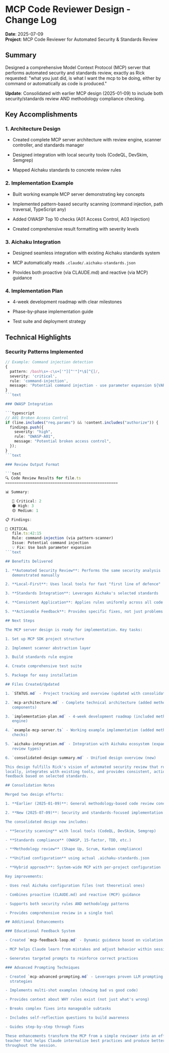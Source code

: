 # MCP Code Reviewer Design - Change Log

**Date**: 2025-07-09\
**Project**: MCP Code Reviewer for Automated Security & Standards Review

## Summary

Designed a comprehensive Model Context Protocol (MCP) server that performs
automated security and standards review, exactly as Rick requested: "what you
just did, is what I want the mcp to be doing, either by command or automatically
as code is produced."

**Update**: Consolidated with earlier MCP design (2025-01-09) to include both
security/standards review AND methodology compliance checking.

## Key Accomplishments

### 1. Architecture Design

- Created complete MCP server architecture with review engine, scanner
  controller, and standards manager

- Designed integration with local security tools (CodeQL, DevSkim, Semgrep)

- Mapped Aichaku standards to concrete review rules

### 2. Implementation Example

- Built working example MCP server demonstrating key concepts

- Implemented pattern-based security scanning (command injection, path
  traversal, TypeScript any)

- Added OWASP Top 10 checks (A01 Access Control, A03 Injection)

- Created comprehensive result formatting with severity levels

### 3. Aichaku Integration

- Designed seamless integration with existing Aichaku standards system

- MCP automatically reads `.claude/.aichaku-standards.json`

- Provides both proactive (via CLAUDE.md) and reactive (via MCP) guidance

### 4. Implementation Plan

- 4-week development roadmap with clear milestones

- Phase-by-phase implementation guide

- Test suite and deployment strategy

## Technical Highlights

### Security Patterns Implemented

````typescript
// Example: Command injection detection
{
  pattern: /bash\s+-c\s+['"][^'"]*\$[^{]/,
  severity: 'critical',
  rule: 'command-injection',
  message: 'Potential command injection - use parameter expansion ${VAR}'
}
```text

### OWASP Integration

```typescript
// A01 Broken Access Control
if (line.includes("req.params") && !content.includes("authorize")) {
  findings.push({
    severity: "high",
    rule: "OWASP-A01",
    message: "Potential broken access control",
  });
}
```text

### Review Output Format

```text
🔍 Code Review Results for file.ts
==================================================

📊 Summary:

   🔴 Critical: 2
   🟠 High: 3
   🟡 Medium: 1

📋 Findings:

🔴 CRITICAL
   file.ts:42:15
   Rule: command-injection (via pattern-scanner)
   Issue: Potential command injection
   💡 Fix: Use bash parameter expansion
```text

## Benefits Delivered

1. **Automated Security Review**: Performs the same security analysis
   demonstrated manually

2. **Local-First**: Uses local tools for fast "first line of defence"

3. **Standards Integration**: Leverages Aichaku's selected standards

4. **Consistent Application**: Applies rules uniformly across all code

5. **Actionable Feedback**: Provides specific fixes, not just problems

## Next Steps

The MCP server design is ready for implementation. Key tasks:

1. Set up MCP SDK project structure

2. Implement scanner abstraction layer

3. Build standards rule engine

4. Create comprehensive test suite

5. Package for easy installation

## Files Created/Updated

1. `STATUS.md` - Project tracking and overview (updated with consolidation)

2. `mcp-architecture.md` - Complete technical architecture (added methodology
   components)

3. `implementation-plan.md` - 4-week development roadmap (included methodology
   engine)

4. `example-mcp-server.ts` - Working example implementation (added methodology
   checks)

5. `aichaku-integration.md` - Integration with Aichaku ecosystem (expanded
   review types)

6. `consolidated-design-summary.md` - Unified design overview (new)

This design fulfills Rick's vision of automated security review that runs
locally, integrates with existing tools, and provides consistent, actionable
feedback based on selected standards.

## Consolidation Notes

Merged two design efforts:

1. **Earlier (2025-01-09)**: General methodology-based code review concept

2. **New (2025-07-09)**: Security and standards-focused implementation

The consolidated design now includes:

- **Security scanning** with local tools (CodeQL, DevSkim, Semgrep)

- **Standards compliance** (OWASP, 15-factor, TDD, etc.)

- **Methodology review** (Shape Up, Scrum, Kanban compliance)

- **Unified configuration** using actual .aichaku-standards.json

- **Hybrid approach**: System-wide MCP with per-project configuration

Key improvements:

- Uses real Aichaku configuration files (not theoretical ones)

- Combines proactive (CLAUDE.md) and reactive (MCP) guidance

- Supports both security rules AND methodology patterns

- Provides comprehensive review in a single tool

## Additional Enhancements

### Educational Feedback System

- Created `mcp-feedback-loop.md` - Dynamic guidance based on violation patterns

- MCP helps Claude learn from mistakes and adjust behavior within sessions

- Generates targeted prompts to reinforce correct practices

### Advanced Prompting Techniques

- Created `mcp-advanced-prompting.md` - Leverages proven LLM prompting
  strategies

- Implements multi-shot examples (showing bad vs good code)

- Provides context about WHY rules exist (not just what's wrong)

- Breaks complex fixes into manageable subtasks

- Includes self-reflection questions to build awareness

- Guides step-by-step through fixes

These enhancements transform the MCP from a simple reviewer into an effective
teacher that helps Claude internalize best practices and produce better code
throughout the session.
````
